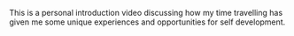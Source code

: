 This is a personal introduction video discussing how my time travelling has given me some unique experiences and opportunities for self development.
